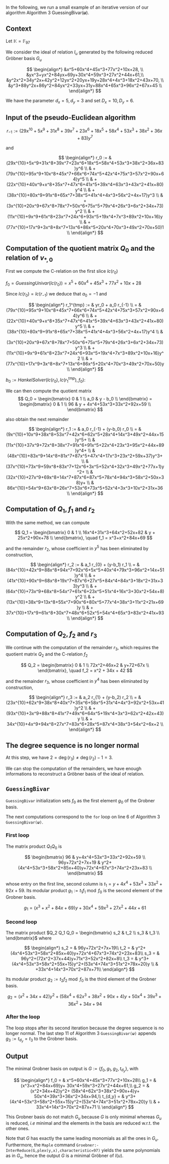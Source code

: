 In the following, we run a small example of an iterative version of our algorithm
Algorithm 3 GuessingBivar(𝒖).

## Context
Let $\mathbb{K} = \mathbb{F}_{97}$

We consider the ideal of relation $I_u$ generated by the following reduced Gröbner
basis $G_{u}$ 
    
$$
\begin{align*}
&x^5+60x^4+45x^3+77x^2+10x+28, \\
&yx^3+yx^2+84yx+69y+30x^4+59x^3+27x^2+44x+61,\\
&y^2x^2+34y^2x+42y^2+12yx^2+20yx+19y+28x^4+4x^3+18x^2+43x+70, \\
&y^3+88y^2x+86y^2+84yx^2+33yx+31y+88x^4+65x^3+96x^2+67x+45 \\
\end{align*}
$$
        

We have the parameter $d_x = 5, d_y = 3$ and set $D_x = 10, D_y = 6$.


## Input of the pseudo-Euclidean algorithm

$$r_{-1} := (29x^{10}+5x^9+31x^8+39x^7+23x^6+18x^5+58x^4+53x^3+38x^2+36x+83)y^7$$

and 

$$
\begin{align*}
r_0 := &(29x^{10}+5x^9+31x^8+39x^7+23x^6+18x^5+58x^4+53x^3+38x^2+36x+83)y^6 \\
  & + (79x^{10}+95x^9+10x^8+45x^7+66x^6+74x^5+42x^4+75x^3+57x^2+90x+64)y^5 \\
  & + (22x^{10}+40x^9+x^8+35x^7+47x^6+41x^5+39x^4+63x^3+43x^2+41x+80)y^4 \\
  & + (38x^{10}+80x^9+91x^8+65x^7+38x^5+41x^4+4x^3+56x^2+4x+17)y^3 \\
  & + (3x^{10}+20x^9+67x^8+78x^7+50x^6+75x^5+79x^4+26x^3+6x^2+34x+73)y^2 \\
  & + (11x^{10}+9x^9+61x^8+23x^7+24x^6+93x^5+19x^4+7x^3+89x^2+10x+16)y \\
  & + (77x^{10}+17x^9+3x^8+8x^7+13x^6+86x^5+20x^4+70x^3+49x^2+70x+50)1 \\
\end{align*}
$$


## Computation of the quotient matrix $Q_0$ and the relation of $v_{\ast, 0}$
First we compute the C-relation on the first slice $lc(r_0)$ 

$f_0 = GuessingUnivar(lc(r_0)) = x^5+60x^4+45x^3+77x^2+10x+28$

Since $lc(r_0) = lc(r_{-1})$ we deduce that $a_0 = -1$ and 

$$
\begin{align*}
r_1^{tmp} := & yr_0 + a_0 r_{-1} \\
   = & (79x^{10}+95x^9+10x^8+45x^7+66x^6+74x^5+42x^4+75x^3+57x^2+90x+64)y^6 \\
    & +(22x^{10}+40x^9+x^8+35x^7+47x^6+41x^5+39x^4+63x^3+43x^2+41x+80)y^5 \\
    & +(38x^{10}+80x^9+91x^8+65x^7+38x^5+41x^4+4x^3+56x^2+4x+17)y^4 \\
    & +(3x^{10}+20x^9+67x^8+78x^7+50x^6+75x^5+79x^4+26x^3+6x^2+34x+73)y^3 \\
    & +(11x^{10}+9x^9+61x^8+23x^7+24x^6+93x^5+19x^4+7x^3+89x^2+10x+16)y^2 \\
    & +(77x^{10}+17x^9+3x^8+8x^7+13x^6+86x^5+20x^4+70x^3+49x^2+70x+50)y \\
\end{align*}
$$


$b_0 := HankelSolver(lc(r_0), lc(r_1^{tmp}), f_0)$: 

We can then compute the quotient matrix
$$
Q_0 = 
\begin{bmatrix}
0 & 1 \\
a_0 &  y - b_0 \\
\end{bmatrix} =
\begin{bmatrix}
0 & 1 \\
96 &  y + 4x^4+53x^3+33x^2+92x+59 \\
\end{bmatrix}
$$
    
also obtain the next remainder 

$$
\begin{align*}
r_1 := & a_0 r_{-1} + (y-b_0) r_0 \\
  = & (9x^{10}+10x^9+38x^8+53x^7+42x^6+62x^5+28x^4+14x^3+49x^2+44x+15)y^5+ \\
    & (11x^{10}+37x^9+72x^8+38x^7+91x^6+91x^5+22x^4+23x^3+95x^2+44x+89)y^4+ \\
    & (48x^{10}+83x^9+14x^8+81x^7+87x^5+47x^4+17x^3+23x^2+59x+37)y^3+ \\
    & (37x^{10}+73x^9+59x^8+83x^7+12x^6+3x^5+52x^4+32x^3+49x^2+77x+1)y^2+ \\
    & (32x^{10}+27x^9+69x^8+14x^7+87x^6+87x^5+78x^4+94x^3+58x^2+50x+38)y+ \\
    & 86x^{10}+54x^9+63x^8+26x^7+53x^6+73x^5+52x^4+3x^3+10x^2+31x+36 \\
\end{align*}
$$

  
## Computation of $Q_1, f_1$ and $r_2$ 

With the same method, we can compute

$$
Q_1 = 
\begin{bmatrix}
0 & 1 \\
16x^4+31x^3+64x^2+52x+82 & y + 25x^2+90x+78 \\
\end{bmatrix},
\quad f_1 = x^3+x^2+84x+69
$$

and the remainder $r_2$, whose coefficient in $y^5$ has been eliminated by construction,

$$
\begin{align*}
r_2 := & a_1 r_{0} + (y-b_1) r_1 \\
  = & (84x^{10}+42x^9+88x^8+94x^7+92x^6+5x^5+40x^4+79x^3+96x^2+14x+51)y^4 \\
    & + (41x^{10}+90x^9+68x^8+19x^7+87x^6+27x^5+84x^4+84x^3+18x^2+31x+33)y^3 \\
    & + (64x^{10}+73x^9+68x^8+54x^7+61x^6+23x^5+51x^4+16x^3+30x^2+54x+8)y^2 \\
    & + (13x^{10}+38x^9+13x^8+55x^7+90x^6+80x^5+77x^4+38x^3+11x^2+21x+69)y \\
    & +  37x^{10}+17x^9+61x^8+30x^7+48x^6+52x^5+54x^4+65x^3+83x^2+41x+93 \\
\end{align*}
$$

<!---
**TODO : Rappeler la notion de $\cdot_{f_0}$, sans quoi on aurait des termes parasites en $y^5$**
-->

## Computation of $Q_2, f_2$ and $r_3$ 
We continue with the computation of the remainder $r_3$, which requires the quotient
matrix $Q_2$ and the C-relation $f_2$

$$
Q_2 = 
\begin{bmatrix}
0 & 1 \\
72x^2+46x+2 & y+72+67x \\
\end{bmatrix},
\quad f_2 = x^2 + 34x + 42
$$

and the remainder $r_3$, whose coefficient in $y^4$ has been eliminated by construction,

$$
\begin{align*}
r_3 := & a_2 r_{1} + (y-b_2) r_2 \\
  = & (23x^{10}+62x^9+38x^8+40x^7+35x^6+58x^5+31x^4+4x^3+92x^2+53x+41)y^2  \\
    & + (93x^{10}+3x^9+88x^8+41x^7+49x^6+64x^5+19x^4+3x^3+62x^2+42x+43)y  \\
    & + 34x^{10}+4x^9+94x^8+27x^7+83x^6+28x^5+87x^4+38x^3+54x^2+6x+2  \\
\end{align*}
$$

<!---
**TODO: Expliquer pourquoi $r_3$ n'est pas nul : À cause de la perte de précision en $y$ qui génère des termes parasites de petit degrés en $y$.**
-->

## The degree sequence is no longer normal

At this step, we have $2= \deg(r_3) \ne \deg(r_2) -1 = 3$. 

We can stop the computation of the remainders, we have enough informations to
reconstruct a Gröbner basis of the ideal of relation. 

## `GuessingBivar`

`GuessingBivar` initialization sets $f_0$ as the first element $g_0$ of the Grobner basis.

The next computations correspond to the `for` loop on line 6 of Algorithm 3 `GuessingBivar(𝒖)`.

### First loop

The matrix product $Q_1Q_0$ is

$$
\begin{bmatrix}
96 & y+4x^4+53x^3+33x^2+92x+59 \\
96y+72x^2+7x+19 & y^2+(4x^4+53x^3+58x^2+85x+40)y+72x^4+67x^3+74x^2+23x+83 \\
\end{bmatrix}
$$

whose entry on the first line, second column is $t_1 = y+4x^4+53x^3+33x^2+92x+59$.
Its modular product $g_1 := t_1f_1 \bmod f_0$ is the second element of the Grobner basis.

$$
g_1 = (x^3+x^2+84x+69)y+ 30x^4+59x^3+27x^2+44x+61
$$

### Second loop

The matrix product $Q_2 Q_1 Q_0 = \begin{bmatrix} s_2 & t_2 \\ s_3 & t_3 \\ \end{bmatrix}$ where

$$
\begin{align*}
s_2 = & 96y+72x^2+7x+19\\
t_2 = & y^2+(4x^4+53x^3+58x^2+85x+40)y+72x^4+67x^3+74x^2+23x+83\\
s_3 = & 96y^2+(72x^2+37x+44)y+71x^3+52x^2+82x+8\\
t_3 = & y^3+(4x^4+53x^3+58x^2+55x+15)y^2+(53x^4+74x^3+51x^2+78x+20)y \\
      & +33x^4+14x^3+70x^2+87x+71\\
\end{align*}
$$

Its modular product $g_2 := t_2 f_2 \bmod f_0$ is the third element of the Grobner basis.

$$
g_2 = (x^2+34x+42)y^2+ (58x^4+62x^3+38x^2+90x+4)y+ 50x^4+39x^3+36x^2+34x+94
$$

### After the loop

The loop stops after its second iteration because the degree sequence is no longer normal.
The last step 11 of Algorithm 3 `GuessingBivar(𝒖)` appends $g_3 := t_{d_y} = t_3$ to the Grobner basis. 

## Output 

The minimal Grobner basis on output is $G := \{f_0, g_1, g_2, t_{d_y}\}$, with 

$$
\begin{align*}
f_0 = &     x^5+60x^4+45x^3+77x^2+10x+28\\
g_1 = &     (x^3+x^2+84x+69)y+ 30x^4+59x^3+27x^2+44x+61,\\
g_2 = &     (x^2+34x+42)y^2+ (58x^4+62x^3+38x^2+90x+4)y+ 50x^4+39x^3+36x^2+34x+94,\\
t_{d_y} = &    y^3+(4x^4+53x^3+58x^2+55x+15)y^2+(53x^4+74x^3+51x^2+78x+20)y \\
          & + 33x^4+14x^3+70x^2+87x+71 \\ 
\end{align*}
$$

This Grobner basis do not match $G_u$ because $G$ is only minimal whereas $G_u$ is reduced, *i.e* minimal and the elements in the basis are reduced w.r.t. the other ones.

Note that $G$ has exactly the same leading monomials as all the ones in $G_u$. 
Furthermore, the `Maple` command
`Groebner:-InterReduce(G,plex(y,x),characteristic=97)` yields the same polynomials
as in $G_u$, hence the output $G$ is a minimal Gröbner of $I(u)$.
